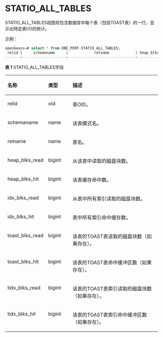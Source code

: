 # STATIO\_ALL\_TABLES

STATIO\_ALL\_TABLES视图将包含数据库中每个表（包括TOAST表）的一行，显示出特定表I/O的统计。

示例：
```sql
openGauss=# select * from DBE_PERF.STATIO_ALL_TABLES;
 relid |     schemaname     |            relname            | heap_blks_read | heap_blks_hit | idx_blks_read | idx_blks_hit | toast_blks_read | toast_blks_hit | tidx_blks_read | tidx_blks_hit 
-------+--------------------+-------------------------------+----------------+---------------+---------------+--------------+-----------------+----------------+----------------+---------------
```

**表 1**  STATIO\_ALL\_TABLES字段

<a name="zh-cn_topic_0237122687_table16796228112212"></a>
<table><thead align="left"><tr id="zh-cn_topic_0237122687_row99229286226"><th class="cellrowborder" valign="top" width="17.658234176582344%" id="mcps1.2.4.1.1"><p id="zh-cn_topic_0237122687_p79236287227"><a name="zh-cn_topic_0237122687_p79236287227"></a><a name="zh-cn_topic_0237122687_p79236287227"></a><strong id="zh-cn_topic_0237122687_b18923182872210"><a name="zh-cn_topic_0237122687_b18923182872210"></a><a name="zh-cn_topic_0237122687_b18923182872210"></a>名称</strong></p>
</th>
<th class="cellrowborder" valign="top" width="16.71832816718328%" id="mcps1.2.4.1.2"><p id="zh-cn_topic_0237122687_p12923182852215"><a name="zh-cn_topic_0237122687_p12923182852215"></a><a name="zh-cn_topic_0237122687_p12923182852215"></a><strong id="zh-cn_topic_0237122687_b8923728122212"><a name="zh-cn_topic_0237122687_b8923728122212"></a><a name="zh-cn_topic_0237122687_b8923728122212"></a>类型</strong></p>
</th>
<th class="cellrowborder" valign="top" width="65.62343765623437%" id="mcps1.2.4.1.3"><p id="zh-cn_topic_0237122687_p492302822216"><a name="zh-cn_topic_0237122687_p492302822216"></a><a name="zh-cn_topic_0237122687_p492302822216"></a><strong id="zh-cn_topic_0237122687_b13923122814225"><a name="zh-cn_topic_0237122687_b13923122814225"></a><a name="zh-cn_topic_0237122687_b13923122814225"></a>描述</strong></p>
</th>
</tr>
</thead>
<tbody><tr id="zh-cn_topic_0237122687_row6923152810224"><td class="cellrowborder" valign="top" width="17.658234176582344%" headers="mcps1.2.4.1.1 "><p id="zh-cn_topic_0237122687_p7924192832212"><a name="zh-cn_topic_0237122687_p7924192832212"></a><a name="zh-cn_topic_0237122687_p7924192832212"></a>relid</p>
</td>
<td class="cellrowborder" valign="top" width="16.71832816718328%" headers="mcps1.2.4.1.2 "><p id="zh-cn_topic_0237122687_p992472882210"><a name="zh-cn_topic_0237122687_p992472882210"></a><a name="zh-cn_topic_0237122687_p992472882210"></a>oid</p>
</td>
<td class="cellrowborder" valign="top" width="65.62343765623437%" headers="mcps1.2.4.1.3 "><p id="zh-cn_topic_0237122687_p59242028202214"><a name="zh-cn_topic_0237122687_p59242028202214"></a><a name="zh-cn_topic_0237122687_p59242028202214"></a>表OID。</p>
</td>
</tr>
<tr id="zh-cn_topic_0237122687_row139241028162215"><td class="cellrowborder" valign="top" width="17.658234176582344%" headers="mcps1.2.4.1.1 "><p id="zh-cn_topic_0237122687_p119243282225"><a name="zh-cn_topic_0237122687_p119243282225"></a><a name="zh-cn_topic_0237122687_p119243282225"></a>schemaname</p>
</td>
<td class="cellrowborder" valign="top" width="16.71832816718328%" headers="mcps1.2.4.1.2 "><p id="zh-cn_topic_0237122687_p6924152822212"><a name="zh-cn_topic_0237122687_p6924152822212"></a><a name="zh-cn_topic_0237122687_p6924152822212"></a>name</p>
</td>
<td class="cellrowborder" valign="top" width="65.62343765623437%" headers="mcps1.2.4.1.3 "><p id="zh-cn_topic_0237122687_p19924028182214"><a name="zh-cn_topic_0237122687_p19924028182214"></a><a name="zh-cn_topic_0237122687_p19924028182214"></a>该表模式名。</p>
</td>
</tr>
<tr id="zh-cn_topic_0237122687_row692442802216"><td class="cellrowborder" valign="top" width="17.658234176582344%" headers="mcps1.2.4.1.1 "><p id="zh-cn_topic_0237122687_p1592572811224"><a name="zh-cn_topic_0237122687_p1592572811224"></a><a name="zh-cn_topic_0237122687_p1592572811224"></a>relname</p>
</td>
<td class="cellrowborder" valign="top" width="16.71832816718328%" headers="mcps1.2.4.1.2 "><p id="zh-cn_topic_0237122687_p392542832217"><a name="zh-cn_topic_0237122687_p392542832217"></a><a name="zh-cn_topic_0237122687_p392542832217"></a>name</p>
</td>
<td class="cellrowborder" valign="top" width="65.62343765623437%" headers="mcps1.2.4.1.3 "><p id="zh-cn_topic_0237122687_p8925102812221"><a name="zh-cn_topic_0237122687_p8925102812221"></a><a name="zh-cn_topic_0237122687_p8925102812221"></a>表名。</p>
</td>
</tr>
<tr id="zh-cn_topic_0237122687_row1492592814225"><td class="cellrowborder" valign="top" width="17.658234176582344%" headers="mcps1.2.4.1.1 "><p id="zh-cn_topic_0237122687_p179251428132212"><a name="zh-cn_topic_0237122687_p179251428132212"></a><a name="zh-cn_topic_0237122687_p179251428132212"></a>heap_blks_read</p>
</td>
<td class="cellrowborder" valign="top" width="16.71832816718328%" headers="mcps1.2.4.1.2 "><p id="zh-cn_topic_0237122687_p39256288223"><a name="zh-cn_topic_0237122687_p39256288223"></a><a name="zh-cn_topic_0237122687_p39256288223"></a>bigint</p>
</td>
<td class="cellrowborder" valign="top" width="65.62343765623437%" headers="mcps1.2.4.1.3 "><p id="zh-cn_topic_0237122687_p5925192852217"><a name="zh-cn_topic_0237122687_p5925192852217"></a><a name="zh-cn_topic_0237122687_p5925192852217"></a>从该表中读取的磁盘块数。</p>
</td>
</tr>
<tr id="zh-cn_topic_0237122687_row16925122810222"><td class="cellrowborder" valign="top" width="17.658234176582344%" headers="mcps1.2.4.1.1 "><p id="zh-cn_topic_0237122687_p2925182812214"><a name="zh-cn_topic_0237122687_p2925182812214"></a><a name="zh-cn_topic_0237122687_p2925182812214"></a>heap_blks_hit</p>
</td>
<td class="cellrowborder" valign="top" width="16.71832816718328%" headers="mcps1.2.4.1.2 "><p id="zh-cn_topic_0237122687_p59251528192211"><a name="zh-cn_topic_0237122687_p59251528192211"></a><a name="zh-cn_topic_0237122687_p59251528192211"></a>bigint</p>
</td>
<td class="cellrowborder" valign="top" width="65.62343765623437%" headers="mcps1.2.4.1.3 "><p id="zh-cn_topic_0237122687_p13926122822217"><a name="zh-cn_topic_0237122687_p13926122822217"></a><a name="zh-cn_topic_0237122687_p13926122822217"></a>该表缓存命中数。</p>
</td>
</tr>
<tr id="zh-cn_topic_0237122687_row1792682852219"><td class="cellrowborder" valign="top" width="17.658234176582344%" headers="mcps1.2.4.1.1 "><p id="zh-cn_topic_0237122687_p5926192817229"><a name="zh-cn_topic_0237122687_p5926192817229"></a><a name="zh-cn_topic_0237122687_p5926192817229"></a>idx_blks_read</p>
</td>
<td class="cellrowborder" valign="top" width="16.71832816718328%" headers="mcps1.2.4.1.2 "><p id="zh-cn_topic_0237122687_p1092610282222"><a name="zh-cn_topic_0237122687_p1092610282222"></a><a name="zh-cn_topic_0237122687_p1092610282222"></a>bigint</p>
</td>
<td class="cellrowborder" valign="top" width="65.62343765623437%" headers="mcps1.2.4.1.3 "><p id="zh-cn_topic_0237122687_p11926112817225"><a name="zh-cn_topic_0237122687_p11926112817225"></a><a name="zh-cn_topic_0237122687_p11926112817225"></a>从表中所有索引读取的磁盘块数。</p>
</td>
</tr>
<tr id="zh-cn_topic_0237122687_row792620285227"><td class="cellrowborder" valign="top" width="17.658234176582344%" headers="mcps1.2.4.1.1 "><p id="zh-cn_topic_0237122687_p18926102882212"><a name="zh-cn_topic_0237122687_p18926102882212"></a><a name="zh-cn_topic_0237122687_p18926102882212"></a>idx_blks_hit</p>
</td>
<td class="cellrowborder" valign="top" width="16.71832816718328%" headers="mcps1.2.4.1.2 "><p id="zh-cn_topic_0237122687_p15926142812225"><a name="zh-cn_topic_0237122687_p15926142812225"></a><a name="zh-cn_topic_0237122687_p15926142812225"></a>bigint</p>
</td>
<td class="cellrowborder" valign="top" width="65.62343765623437%" headers="mcps1.2.4.1.3 "><p id="zh-cn_topic_0237122687_p49266288223"><a name="zh-cn_topic_0237122687_p49266288223"></a><a name="zh-cn_topic_0237122687_p49266288223"></a>表中所有索引命中缓存数。</p>
</td>
</tr>
<tr id="zh-cn_topic_0237122687_row17926102882216"><td class="cellrowborder" valign="top" width="17.658234176582344%" headers="mcps1.2.4.1.1 "><p id="zh-cn_topic_0237122687_p692712285226"><a name="zh-cn_topic_0237122687_p692712285226"></a><a name="zh-cn_topic_0237122687_p692712285226"></a>toast_blks_read</p>
</td>
<td class="cellrowborder" valign="top" width="16.71832816718328%" headers="mcps1.2.4.1.2 "><p id="zh-cn_topic_0237122687_p2092712872212"><a name="zh-cn_topic_0237122687_p2092712872212"></a><a name="zh-cn_topic_0237122687_p2092712872212"></a>bigint</p>
</td>
<td class="cellrowborder" valign="top" width="65.62343765623437%" headers="mcps1.2.4.1.3 "><p id="zh-cn_topic_0237122687_p20927132814223"><a name="zh-cn_topic_0237122687_p20927132814223"></a><a name="zh-cn_topic_0237122687_p20927132814223"></a>该表的TOAST表读取的磁盘块数（如果存在）。</p>
</td>
</tr>
<tr id="zh-cn_topic_0237122687_row1692715282226"><td class="cellrowborder" valign="top" width="17.658234176582344%" headers="mcps1.2.4.1.1 "><p id="zh-cn_topic_0237122687_p14927102810222"><a name="zh-cn_topic_0237122687_p14927102810222"></a><a name="zh-cn_topic_0237122687_p14927102810222"></a>toast_blks_hit</p>
</td>
<td class="cellrowborder" valign="top" width="16.71832816718328%" headers="mcps1.2.4.1.2 "><p id="zh-cn_topic_0237122687_p8927112882210"><a name="zh-cn_topic_0237122687_p8927112882210"></a><a name="zh-cn_topic_0237122687_p8927112882210"></a>bigint</p>
</td>
<td class="cellrowborder" valign="top" width="65.62343765623437%" headers="mcps1.2.4.1.3 "><p id="zh-cn_topic_0237122687_p11927182813227"><a name="zh-cn_topic_0237122687_p11927182813227"></a><a name="zh-cn_topic_0237122687_p11927182813227"></a>该表的TOAST表命中缓冲区数（如果存在）。</p>
</td>
</tr>
<tr id="zh-cn_topic_0237122687_row79277289223"><td class="cellrowborder" valign="top" width="17.658234176582344%" headers="mcps1.2.4.1.1 "><p id="zh-cn_topic_0237122687_p11928828192210"><a name="zh-cn_topic_0237122687_p11928828192210"></a><a name="zh-cn_topic_0237122687_p11928828192210"></a>tidx_blks_read</p>
</td>
<td class="cellrowborder" valign="top" width="16.71832816718328%" headers="mcps1.2.4.1.2 "><p id="zh-cn_topic_0237122687_p16928192842216"><a name="zh-cn_topic_0237122687_p16928192842216"></a><a name="zh-cn_topic_0237122687_p16928192842216"></a>bigint</p>
</td>
<td class="cellrowborder" valign="top" width="65.62343765623437%" headers="mcps1.2.4.1.3 "><p id="zh-cn_topic_0237122687_p6928928102211"><a name="zh-cn_topic_0237122687_p6928928102211"></a><a name="zh-cn_topic_0237122687_p6928928102211"></a>该表的TOAST表索引读取的磁盘块数（如果存在）。</p>
</td>
</tr>
<tr id="zh-cn_topic_0237122687_row1692862822216"><td class="cellrowborder" valign="top" width="17.658234176582344%" headers="mcps1.2.4.1.1 "><p id="zh-cn_topic_0237122687_p79284284224"><a name="zh-cn_topic_0237122687_p79284284224"></a><a name="zh-cn_topic_0237122687_p79284284224"></a>tidx_blks_hit</p>
</td>
<td class="cellrowborder" valign="top" width="16.71832816718328%" headers="mcps1.2.4.1.2 "><p id="zh-cn_topic_0237122687_p29289282224"><a name="zh-cn_topic_0237122687_p29289282224"></a><a name="zh-cn_topic_0237122687_p29289282224"></a>bigint</p>
</td>
<td class="cellrowborder" valign="top" width="65.62343765623437%" headers="mcps1.2.4.1.3 "><p id="zh-cn_topic_0237122687_p092862842213"><a name="zh-cn_topic_0237122687_p092862842213"></a><a name="zh-cn_topic_0237122687_p092862842213"></a>该表的TOAST表索引命中缓冲区数（如果存在）。</p>
</td>
</tr>
</tbody>
</table>

